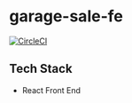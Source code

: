 # garage-sale-fe
[![CircleCI](https://circleci.com/gh/twlabs/garage-sale-fe.svg?style=svg&circle-token=cfe4afe682ad1e1bb204f71dcd6863e4a4bbb94d)](https://circleci.com/gh/twlabs/garage-sale-fe)

## Tech Stack

  * React Front End
